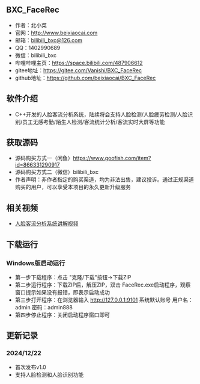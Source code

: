 ## BXC_FaceRec
* 作者：北小菜 
* 官网：http://www.beixiaocai.com
* 邮箱：bilibili_bxc@126.com
* QQ：1402990689
* 微信：bilibili_bxc
* 哔哩哔哩主页：https://space.bilibili.com/487906612
* gitee地址：https://gitee.com/Vanishi/BXC_FaceRec
* github地址：https://github.com/beixiaocai/BXC_FaceRec

## 软件介绍
* C++开发的人脸客流分析系统，陆续将会支持人脸检测/人脸疲劳检测/人脸识别/员工无感考勤/陌生人检测/客流统计分析/客流实时大屏等功能

## 获取源码
* 源码购买方式一（闲鱼）https://www.goofish.com/item?id=866331290917
* 源码购买方式二（微信）bilibili_bxc
* 作者声明：非作者指定的购买渠道，均为非法出售，建议投诉。通过正规渠道购买的用户，可以享受本项目的永久更新升级服务

## 相关视频
* [人脸客流分析系统讲解视频](https://www.bilibili.com/video/BV17tCKYcEwW/)

## 下载运行

### Windows版启动运行
* 第一步下载程序：点击 "克隆/下载"按钮->下载ZIP
* 第二步运行程序：下载ZIP后，解压ZIP，双击 FaceRec.exe启动程序，观察窗口提示如果没有报错，即表示启动成功
* 第三步打开程序：在浏览器输入 http://127.0.0.1:9101 系统默认账号 用户名：admin 密码：admin888
* 第四步停止程序：关闭启动程序窗口即可


## 更新记录

### 2024/12/22
* 首次发布v1.0
* 支持人脸检测和人脸识别功能
